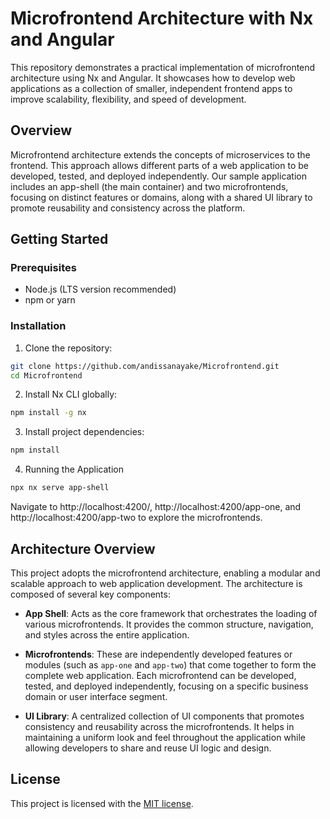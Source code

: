 # Microfrontend Architecture with Nx and Angular

This repository demonstrates a practical implementation of microfrontend architecture using Nx and Angular. It showcases how to develop web applications as a collection of smaller, independent frontend apps to improve scalability, flexibility, and speed of development.

## Overview

Microfrontend architecture extends the concepts of microservices to the frontend. This approach allows different parts of a web application to be developed, tested, and deployed independently. Our sample application includes an app-shell (the main container) and two microfrontends, focusing on distinct features or domains, along with a shared UI library to promote reusability and consistency across the platform.

## Getting Started

### Prerequisites

- Node.js (LTS version recommended)
- npm or yarn

### Installation

1. Clone the repository:

```bash
git clone https://github.com/andissanayake/Microfrontend.git
cd Microfrontend
```

2. Install Nx CLI globally:

```bash
npm install -g nx
```

3. Install project dependencies:

```bash
npm install
```

4. Running the Application
   
```bash
npx nx serve app-shell
```

Navigate to http://localhost:4200/, http://localhost:4200/app-one, and http://localhost:4200/app-two to explore the microfrontends.

## Architecture Overview

This project adopts the microfrontend architecture, enabling a modular and scalable approach to web application development. The architecture is composed of several key components:

- **App Shell**: Acts as the core framework that orchestrates the loading of various microfrontends. It provides the common structure, navigation, and styles across the entire application.

- **Microfrontends**: These are independently developed features or modules (such as `app-one` and `app-two`) that come together to form the complete web application. Each microfrontend can be developed, tested, and deployed independently, focusing on a specific business domain or user interface segment.

- **UI Library**: A centralized collection of UI components that promotes consistency and reusability across the microfrontends. It helps in maintaining a uniform look and feel throughout the application while allowing developers to share and reuse UI logic and design.

## License

This project is licensed with the [MIT license](LICENSE).


